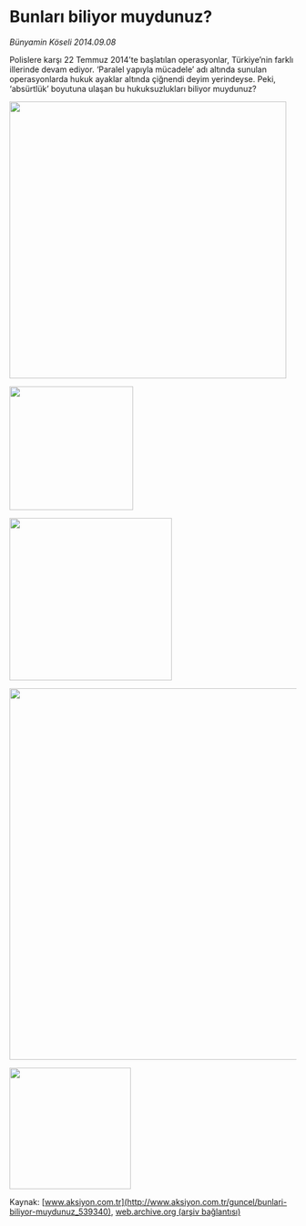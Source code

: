 # Bunları biliyor muydunuz?

*Bünyamin Köseli 2014.09.08*

<div class="pNewsDetailMainContent ctx_content" itemprop="articleBody">
 <p>
  Polislere karşı 22 Temmuz 2014’te başlatılan operasyonlar, Türkiye’nin farklı illerinde devam ediyor. ‘Paralel yapıyla mücadele’ adı altında sunulan operasyonlarda hukuk ayaklar altında çiğnendi deyim yerindeyse. Peki, ‘absürtlük’ boyutuna ulaşan bu hukuksuzlukları biliyor muydunuz?
 </p>
 <p>
  <img alt="" height="486" src="http://web.archive.org/web/20151223182833im_/http://medya.aksiyon.com.tr/aksiyon/2014/09/08/bunlari2.jpg"/>
 </p>
 <p>
  <img alt="" height="217" src="http://web.archive.org/web/20151223182833im_/http://medya.aksiyon.com.tr/aksiyon/2014/09/08/bunlari3.jpg"/>
 </p>
 <p>
  <img alt="" height="285" src="http://web.archive.org/web/20151223182833im_/http://medya.aksiyon.com.tr/aksiyon/2014/09/08/bunlari4.jpg"/>
 </p>
 <p>
  <img alt="" height="652" src="http://web.archive.org/web/20151223182833im_/http://medya.aksiyon.com.tr/aksiyon/2014/09/08/bunlari5.jpg"/>
 </p>
 <p>
  <img alt="" height="213" src="http://web.archive.org/web/20151223182833im_/http://medya.aksiyon.com.tr/aksiyon/2014/09/08/bunlari6.jpg"/>
 </p>
</div>


Kaynak: [www.aksiyon.com.tr](http://www.aksiyon.com.tr/guncel/bunlari-biliyor-muydunuz_539340), [web.archive.org (arşiv bağlantısı)](http://web.archive.org/web/20151223182833/http://www.aksiyon.com.tr/guncel/bunlari-biliyor-muydunuz_539340)
